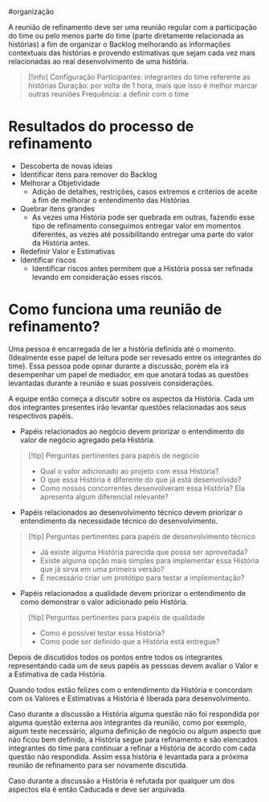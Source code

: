 #organização

A reunião de refinamento deve ser uma reunião regular com a participação do time ou pelo menos parte do time (parte diretamente relacionada as histórias) a fim de organizar o Backlog melhorando as informações contextuais das histórias e provendo estimativas que sejam cada vez mais relacionadas ao real desenvolvimento de uma história.

> [!info] Configuração
> Participantes: integrantes do time referente as histórias
   Duração: por volta de 1 hora, mais que isso é melhor marcar outras reuniões
   Frequência: a definir com o time

# Resultados do processo de refinamento

- Descoberta de novas ideias
- Identificar itens para remover do Backlog
- Melhorar a Objetividade
	- Adição de detalhes, restrições, casos extremos e critérios de aceite a fim de melhorar o entendimento das Histórias
- Quebrar itens grandes
	- As vezes uma História pode ser quebrada em outras, fazendo esse tipo de refinamento conseguimos entregar valor em momentos diferentes, as vezes até possibilitando entregar uma parte do valor da História antes.
- Redefinir Valor e Estimativas
- Identificar riscos
	- Identificar riscos antes permitem que a História possa ser refinada levando em consideração esses riscos.


# Como funciona uma reunião de refinamento?

Uma pessoa é encarregada de ler a história definida até o momento. (Idealmente esse papel de leitura pode ser revesado entre os integrantes do time). Essa pessoa pode opinar durante a discussão, porém ela irá desempenhar um papel de mediador, em que anotará todas as questões levantadas durante a reunião e suas possíveis considerações.

A equipe então começa a discutir sobre os aspectos da História. Cada um dos integrantes presentes irão levantar questões relacionadas aos seus respectivos papéis.

- Papéis relacionados ao negócio devem priorizar o entendimento do valor de negócio agregado pela História.

> [!tip] Perguntas pertinentes para papéis de negócio
> - Qual o valor adicionado ao projeto com essa História?
> - O que essa História é diferente do que já está desenvolvido?
> - Como nossos concorrentes desenvolveram essa História? Ela apresenta algum diferencial relevante?

- Papéis relacionados ao desenvolvimento técnico devem priorizar o entendimento da necessidade técnico do desenvolvimento.

> [!tip] Perguntas pertinentes para papéis de desenvolvimento técnico
> - Já existe alguma História parecida que possa ser aproveitada?
> - Existe alguma opção mais simples para implementar essa História que já sirva em uma primeira versão?
> - É necessário criar um protótipo para testar a implementação?

- Papéis relacionados a qualidade devem priorizar o entendimento de como demonstrar o valor adicionado pelo História.

> [!tip] Perguntas pertinentes para papéis de qualidade
> - Como é possível testar essa História?
> - Como pode ser definido que a História está entregue?

Depois de discutidos todos os pontos entre todos os integrantes representando cada um de seus papéis as pessoas devem avaliar o Valor e a Estimativa de cada História.

Quando todos estão felizes com o entendimento da História e concordam com os Valores e Estimativas a História é liberada para desenvolvimento.

Caso durante a discussão a História alguma questão não foi respondida por alguma questão externa aos integrantes da reunião, como por exemplo, algum teste necessário, alguma definição de negócio ou algum aspecto que não ficou bem definido, a História segue para refinamento e são elencados integrantes do time para continuar a refinar a História de acordo com cada questão não respondida. Assim essa história é levantada para a próxima reunião de refinamento para ser novamente discutida.

Caso durante a discussão a História é refutada por qualquer um dos aspectos ela é então Caducada e deve ser arquivada.


